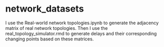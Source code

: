 # network_datasets
I use the Real-world network topologies.ipynb to generate the adjacency matrix of real network topologies.
Then I use the real_topology_simulator.rmd to generate delays and their corresponding changing points based on these matrices.

